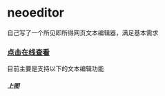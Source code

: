 # neoeditor
自己写了一个所见即所得网页文本编辑器，满足基本需求
### [点击在线查看](http://www.neove.cc/neoeditor/index.html)
目前主要是支持以下的文本编辑功能
##### 上图
